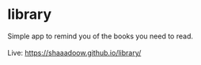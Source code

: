 # library
Simple app to remind you of the books you need to read. \
\
Live: https://shaaadoow.github.io/library/